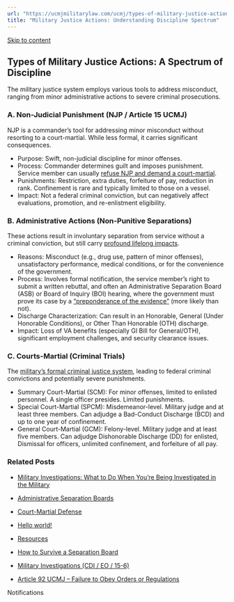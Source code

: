 ```yaml
---
url: "https://ucmjmilitarylaw.com/ucmj/types-of-military-justice-actions-a-spectrum-of-discipline/"
title: "Military Justice Actions: Understanding Discipline Spectrum"
---
```


[Skip to content](https://ucmjmilitarylaw.com/ucmj/types-of-military-justice-actions-a-spectrum-of-discipline/#content)

## Types of Military Justice Actions: A Spectrum of Discipline

The military justice system employs various tools to address misconduct, ranging from minor administrative actions to severe criminal prosecutions.

### A. Non-Judicial Punishment (NJP / Article 15 UCMJ)

NJP is a commander’s tool for addressing minor misconduct without resorting to a court-martial. While less formal, it carries significant consequences.

- Purpose: Swift, non-judicial discipline for minor offenses.
- Process: Commander determines guilt and imposes punishment. Service member can usually [refuse NJP and demand a court-martial](https://ucmjmilitarylaw.com/article-15/ "Article 15 / Non-Judicial Punishment").
- Punishments: Restriction, extra duties, forfeiture of pay, reduction in rank. Confinement is rare and typically limited to those on a vessel.
- Impact: Not a federal criminal conviction, but can negatively affect evaluations, promotion, and re-enlistment eligibility.

### B. Administrative Actions (Non-Punitive Separations)

These actions result in involuntary separation from service without a criminal conviction, but still carry [profound lifelong impacts](https://ucmjmilitarylaw.com/ucmj/the-profound-impact-of-military-justice-outcomes/ "The Profound Impact of Military Justice Outcomes").

- Reasons: Misconduct (e.g., drug use, pattern of minor offenses), unsatisfactory performance, medical conditions, or for the convenience of the government.
- Process: Involves formal notification, the service member’s right to submit a written rebuttal, and often an Administrative Separation Board (ASB) or Board of Inquiry (BOI) hearing, where the government must prove its case by a [“preponderance of the evidence”](https://ucmjmilitarylaw.com/boards/ "Administrative Separation Boards") (more likely than not).
- Discharge Characterization: Can result in an Honorable, General (Under Honorable Conditions), or Other Than Honorable (OTH) discharge.
- Impact: Loss of VA benefits (especially GI Bill for General/OTH), significant employment challenges, and security clearance issues.

### C. Courts-Martial (Criminal Trials)

The [military’s formal criminal justice system](https://ucmjmilitarylaw.com/court-martial/ "Court-Martial Defense"), leading to federal criminal convictions and potentially severe punishments.

- Summary Court-Martial (SCM): For minor offenses, limited to enlisted personnel. A single officer presides. Limited punishments.
- Special Court-Martial (SPCM): Misdemeanor-level. Military judge and at least three members. Can adjudge a Bad-Conduct Discharge (BCD) and up to one year of confinement.
- General Court-Martial (GCM): Felony-level. Military judge and at least five members. Can adjudge Dishonorable Discharge (DD) for enlisted, Dismissal for officers, unlimited confinement, and forfeiture of all pay.

### Related Posts

- [Military Investigations: What to Do When You’re Being Investigated in the Military](https://ucmjmilitarylaw.com/start-here/under-military-investigation/)
- [Administrative Separation Boards](https://ucmjmilitarylaw.com/boards/)
- [Court-Martial Defense](https://ucmjmilitarylaw.com/court-martial/)
- [Hello world!](https://ucmjmilitarylaw.com/hello-world/)

- [Resources](https://ucmjmilitarylaw.com/resources/)
- [How to Survive a Separation Board](https://ucmjmilitarylaw.com/boards/separation-board-survival/)
- [Military Investigations (CDI / EO / 15-6)](https://ucmjmilitarylaw.com/investigations/)
- [Article 92 UCMJ – Failure to Obey Orders or Regulations](https://ucmjmilitarylaw.com/ucmj/article-92/)

Notifications
